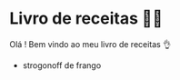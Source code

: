 # Livro de receitas :man_cook:

Olá ! Bem vindo ao meu livro de receitas :ok_hand:

- strogonoff de frango

